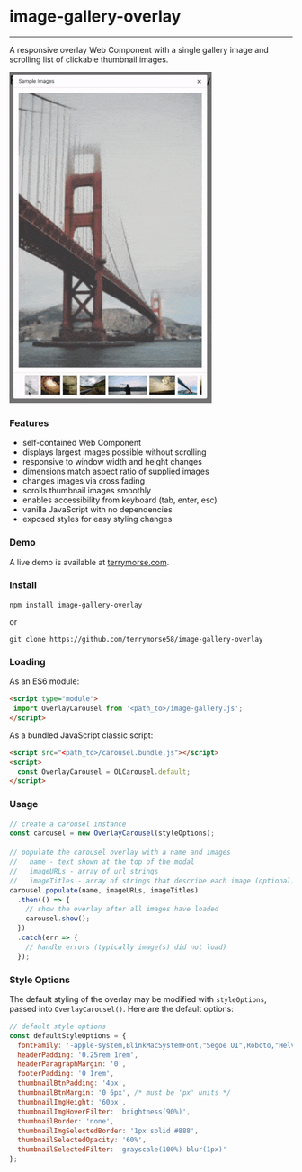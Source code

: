 # image-gallery-overlay
---
A responsive overlay Web Component with a single gallery image and
scrolling list of clickable thumbnail images.
 
![image-gallery-overlay](docs/bootstrap-carousel-modal.gif 
"image-gallery-overlay")
 
### Features ###
 
 + self-contained Web Component
 + displays largest images possible without scrolling
 + responsive to window width and height changes
 + dimensions match aspect ratio of supplied images
 + changes images via cross fading
 + scrolls thumbnail images smoothly
 + enables accessibility from keyboard (tab, enter, esc)
 + vanilla JavaScript with no dependencies
 + exposed styles for easy styling changes
 
### Demo ###
 
 A live demo is available at
 [terrymorse.com](https://terrymorse.com/private/modalcarousel/index.html).
 
### Install ###

 ```text
npm install image-gallery-overlay
```
or
```text
git clone https://github.com/terrymorse58/image-gallery-overlay
```

### Loading ###
 
As an ES6 module:
 ```html
<script type="module">
  import OverlayCarousel from '<path_to>/image-gallery.js';
</script>
```

As a bundled JavaScript classic script:
```html
<script src="<path_to>/carousel.bundle.js"></script>
<script>
  const OverlayCarousel = OLCarousel.default;
</script>
```

### Usage ###
```javascript
// create a carousel instance
const carousel = new OverlayCarousel(styleOptions);

// populate the carousel overlay with a name and images
//   name - text shown at the top of the modal
//   imageURLs - array of url strings 
//   imageTitles - array of strings that describe each image (optional)
carousel.populate(name, imageURLs, imageTitles)
  .then(() => {
    // show the overlay after all images have loaded
    carousel.show();
  })
  .catch(err => { 
    // handle errors (typically image(s) did not load)
  });
```
### Style Options ###

The default styling of the overlay may be modified with `styleOptions`, passed
 into `OverlayCarousel()`. Here are the default options:

```javascript
// default style options
const defaultStyleOptions = {
  fontFamily: '-apple-system,BlinkMacSystemFont,"Segoe UI",Roboto,"Helvetica Neue",Arial,"Noto Sans",sans-serif,"Apple Color Emoji","Segoe UI Emoji","Segoe UI Symbol","Noto Color Emoji"',
  headerPadding: '0.25rem 1rem',
  headerParagraphMargin: '0',
  footerPadding: '0 1rem',
  thumbnailBtnPadding: '4px',
  thumbnailBtnMargin: '0 6px', /* must be 'px' units */
  thumbnailImgHeight: '60px',
  thumbnailImgHoverFilter: 'brightness(90%)',
  thumbnailBorder: 'none',
  thumbnailImgSelectedBorder: '1px solid #888',
  thumbnailSelectedOpacity: '60%',
  thumbnailSelectedFilter: 'grayscale(100%) blur(1px)'
};
```
